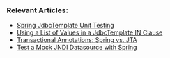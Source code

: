 ### Relevant Articles:

- [Spring JdbcTemplate Unit Testing](https://www.baeldung.com/spring-jdbctemplate-testing)
- [Using a List of Values in a JdbcTemplate IN Clause](https://www.baeldung.com/spring-jdbctemplate-in-list)
- [Transactional Annotations: Spring vs. JTA](https://www.baeldung.com/spring-vs-jta-transactional)
- [Test a Mock JNDI Datasource with Spring](https://www.baeldung.com/spring-mock-jndi-datasource)
